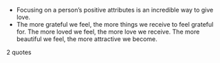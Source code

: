  - Focusing on a person’s positive attributes is an incredible way to give love.
 - The more grateful we feel, the more things we receive to feel grateful for. The more loved we feel, the more love we receive. The more beautiful we feel, the more attractive we become.

2 quotes